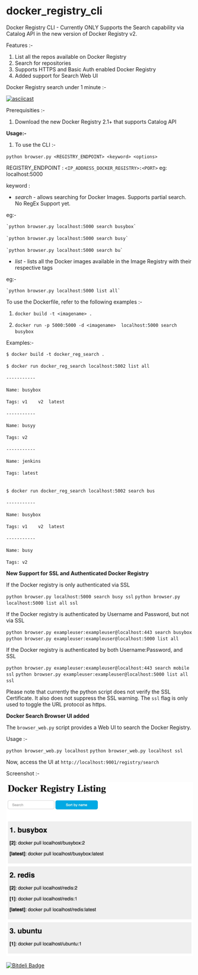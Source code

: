 # docker_registry_cli

Docker Registry CLI - Currently ONLY Supports the Search capability via Catalog API in the new version of Docker Registry v2. 

Features :-

1. List all the repos available on Docker Registry
2. Search for repositories
3. Supports HTTPS and Basic Auth enabled Docker Registry
4. Added support for Search Web UI

Docker Registry search under 1 minute :-

[![asciicast](https://asciinema.org/a/d1n97bbb21a7pdrzjmhfwk6ef.png)](https://asciinema.org/a/d1n97bbb21a7pdrzjmhfwk6ef)


Prerequisities :-

1. Download the new Docker Registry 2.1+ that supports Catalog API

**Usage:-**

1. To use the CLI :- 

  `python browser.py <REGISTRY_ENDPOINT> <keyword> <options>`

  REGISTRY_ENDPOINT : `<IP_ADDRESS_DOCKER_REGISTRY>:<PORT>` eg: localhost:5000

  keyword :

  + *search* - allows searching for Docker Images. Supports partial search. No RegEx Support yet. 

  eg:-

    `python browser.py localhost:5000 search busybox`

    `python browser.py localhost:5000 search busy`

    `python browser.py localhost:5000 search bu`


  + *list* - lists all the Docker images available in the Image Registry with their respective tags 

  eg:- 
  
    `python browser.py localhost:5000 list all`


To use the Dockerfile, refer to the following examples :-

1. `docker build -t <imagename> .`

2. `docker run -p 5000:5000 -d <imagename>  localhost:5000 search busybox`

Examples:- 

```
$ docker build -t docker_reg_search .

$ docker run docker_reg_search localhost:5002 list all

-----------

Name: busybox

Tags: v1	v2	latest

-----------

Name: busyy

Tags: v2

-----------

Name: jenkins

Tags: latest


$ docker run docker_reg_search localhost:5002 search bus

-----------

Name: busybox

Tags: v1	v2	latest

-----------

Name: busy

Tags: v2

```

**New Support for SSL and Authenticated Docker Registry**

If the Docker registry is only authenticated via SSL

`python browser.py localhost:5000 search busy ssl`
`python browser.py localhost:5000 list all ssl`

If the Docker registry is authenticated by Username and Password, but not via SSL

`python browser.py exampleuser:exampleuser@localhost:443 search busybox`
`python browser.py exampleuser:exampleuser@localhost:5000 list all`

If the Docker registry is authenticated by both Username:Password, and SSL 

`python browser.py exampleuser:exampleuser@localhost:443 search mobile ssl`
`python browser.py exampleuser:exampleuser@localhost:5000 list all ssl`

Please note that currently the python script does not verify the SSL Certificate. It also does not suppress the SSL warning. The `ssl` flag is only used to toggle the URL protocol as https. 


**Docker Search Browser UI added**

The `browser_web.py` script provides a Web UI to search the Docker Registry. 

Usage :-

`python browser_web.py localhost`
`python browser_web.py localhost ssl`

Now, access the UI at `http://localhost:9001/registry/search`

Screenshot :-

![](images/screenshot1.jpg?raw=true)

[![Bitdeli Badge](https://d2weczhvl823v0.cloudfront.net/vivekjuneja/docker_registry_cli/trend.png)](https://bitdeli.com/free "Bitdeli Badge")

